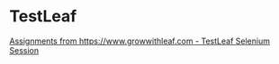 # TestLeaf
[Assignments from https://www.growwithleaf.com -	TestLeaf Selenium Session](https://github.com/TestLeafPages/SeleniumAssignments/tree/master/week2/day2.assignments)


